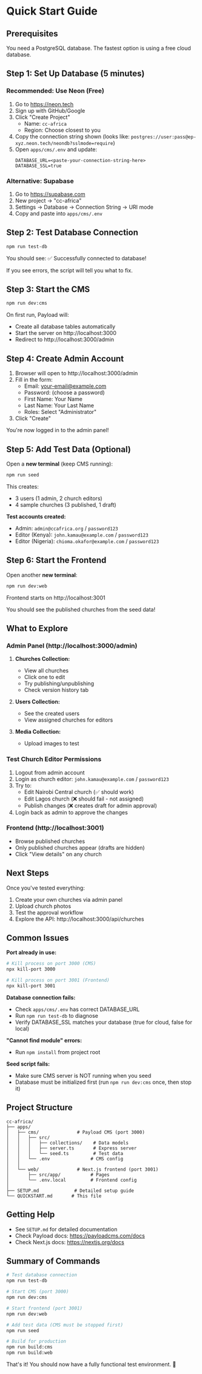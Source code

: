 # Quick Start Guide

## Prerequisites

You need a PostgreSQL database. The fastest option is using a free cloud database.

## Step 1: Set Up Database (5 minutes)

### Recommended: Use Neon (Free)

1. Go to https://neon.tech
2. Sign up with GitHub/Google
3. Click "Create Project"
   - Name: `cc-africa`
   - Region: Choose closest to you
4. Copy the connection string shown (looks like: `postgres://user:pass@ep-xyz.neon.tech/neondb?sslmode=require`)
5. Open `apps/cms/.env` and update:
   ```
   DATABASE_URL=<paste-your-connection-string-here>
   DATABASE_SSL=true
   ```

### Alternative: Supabase

1. Go to https://supabase.com
2. New project → "cc-africa"
3. Settings → Database → Connection String → URI mode
4. Copy and paste into `apps/cms/.env`

## Step 2: Test Database Connection

```bash
npm run test-db
```

You should see: ✅ Successfully connected to database!

If you see errors, the script will tell you what to fix.

## Step 3: Start the CMS

```bash
npm run dev:cms
```

On first run, Payload will:
- Create all database tables automatically
- Start the server on http://localhost:3000
- Redirect to http://localhost:3000/admin

## Step 4: Create Admin Account

1. Browser will open to http://localhost:3000/admin
2. Fill in the form:
   - Email: your-email@example.com
   - Password: (choose a password)
   - First Name: Your Name
   - Last Name: Your Last Name
   - Roles: Select "Administrator"
3. Click "Create"

You're now logged in to the admin panel!

## Step 5: Add Test Data (Optional)

Open a **new terminal** (keep CMS running):

```bash
npm run seed
```

This creates:
- 3 users (1 admin, 2 church editors)
- 4 sample churches (3 published, 1 draft)

**Test accounts created:**
- Admin: `admin@ccafrica.org` / `password123`
- Editor (Kenya): `john.kamau@example.com` / `password123`
- Editor (Nigeria): `chioma.okafor@example.com` / `password123`

## Step 6: Start the Frontend

Open another **new terminal**:

```bash
npm run dev:web
```

Frontend starts on http://localhost:3001

You should see the published churches from the seed data!

## What to Explore

### Admin Panel (http://localhost:3000/admin)

1. **Churches Collection:**
   - View all churches
   - Click one to edit
   - Try publishing/unpublishing
   - Check version history tab

2. **Users Collection:**
   - See the created users
   - View assigned churches for editors

3. **Media Collection:**
   - Upload images to test

### Test Church Editor Permissions

1. Logout from admin account
2. Login as church editor: `john.kamau@example.com` / `password123`
3. Try to:
   - Edit Nairobi Central church (✅ should work)
   - Edit Lagos church (❌ should fail - not assigned)
   - Publish changes (❌ creates draft for admin approval)
4. Login back as admin to approve the changes

### Frontend (http://localhost:3001)

- Browse published churches
- Only published churches appear (drafts are hidden)
- Click "View details" on any church

## Next Steps

Once you've tested everything:

1. Create your own churches via admin panel
2. Upload church photos
3. Test the approval workflow
4. Explore the API: http://localhost:3000/api/churches

## Common Issues

**Port already in use:**
```bash
# Kill process on port 3000 (CMS)
npx kill-port 3000

# Kill process on port 3001 (Frontend)
npx kill-port 3001
```

**Database connection fails:**
- Check `apps/cms/.env` has correct DATABASE_URL
- Run `npm run test-db` to diagnose
- Verify DATABASE_SSL matches your database (true for cloud, false for local)

**"Cannot find module" errors:**
- Run `npm install` from project root

**Seed script fails:**
- Make sure CMS server is NOT running when you seed
- Database must be initialized first (run `npm run dev:cms` once, then stop it)

## Project Structure

```
cc-africa/
├── apps/
│   ├── cms/              # Payload CMS (port 3000)
│   │   ├── src/
│   │   │   ├── collections/    # Data models
│   │   │   ├── server.ts       # Express server
│   │   │   └── seed.ts         # Test data
│   │   └── .env               # CMS config
│   │
│   └── web/              # Next.js frontend (port 3001)
│       ├── src/app/           # Pages
│       └── .env.local         # Frontend config
│
├── SETUP.md             # Detailed setup guide
└── QUICKSTART.md       # This file
```

## Getting Help

- See `SETUP.md` for detailed documentation
- Check Payload docs: https://payloadcms.com/docs
- Check Next.js docs: https://nextjs.org/docs

## Summary of Commands

```bash
# Test database connection
npm run test-db

# Start CMS (port 3000)
npm run dev:cms

# Start frontend (port 3001)
npm run dev:web

# Add test data (CMS must be stopped first)
npm run seed

# Build for production
npm run build:cms
npm run build:web
```

That's it! You should now have a fully functional test environment. 🎉
